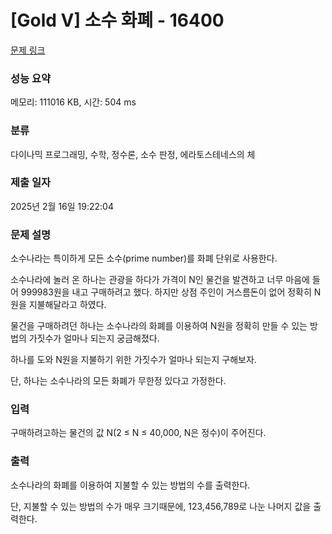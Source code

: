 # [Gold V] 소수 화폐 - 16400 

[문제 링크](https://www.acmicpc.net/problem/16400) 

### 성능 요약

메모리: 111016 KB, 시간: 504 ms

### 분류

다이나믹 프로그래밍, 수학, 정수론, 소수 판정, 에라토스테네스의 체

### 제출 일자

2025년 2월 16일 19:22:04

### 문제 설명

<p>소수나라는 특이하게 모든 소수(prime number)를 화폐 단위로 사용한다.</p>

<p>소수나라에 놀러 온 하나는 관광을 하다가 가격이 N인 물건을 발견하고 너무 마음에 들어 999983원을 내고 구매하려고 했다. 하지만 상점 주인이 거스름돈이 없어 정확히 N원을 지불해달라고 하였다.</p>

<p>물건을 구매하려던 하나는 소수나라의 화폐를 이용하여 N원을 정확히 만들 수 있는 방법의 가짓수가 얼마나 되는지 궁금해졌다.</p>

<p>하나를 도와 N원을 지불하기 위한 가짓수가 얼마나 되는지 구해보자.</p>

<p>단, 하나는 소수나라의 모든 화폐가 무한정 있다고 가정한다.</p>

### 입력 

 <p>구매하려고하는 물건의 값 N(2 ≤ N ≤ 40,000, N은 정수)이 주어진다.</p>

### 출력 

 <p>소수나라의 화폐를 이용하여 지불할 수 있는 방법의 수를 출력한다.</p>

<p>단, 지불할 수 있는 방법의 수가 매우 크기때문에, 123,456,789로 나눈 나머지 값을 출력한다.</p>


